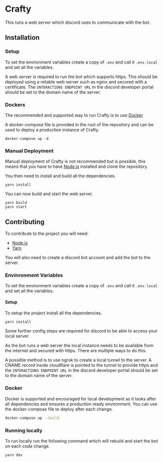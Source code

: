 # Crafty

This runs a web server which discord uses to communicate with the bot.

## Installation

### Setup

To set the environment variables create a copy of `.env` and call it `.env.local` and set all the variables.

A web server is required to run the bot which supports https. This should be deployed using a reliable web server such as nginx and secured with a certificate. The `INTERACTIONS ENDPOINT URL` in the discord developer portal should be set to the domain name of the server.

### Dockers

The recommended and supported way to run Crafty is to use [Docker](https://www.docker.com/).

A docker-compose file is provided in the root of the repository and can be used to deploy a production instance of Crafty.

```
docker-compose up -d
```

### Manual Deployment

Manual deployment of Crafty is not recommended but is possible, this means that you have to have [Node.js](https://nodejs.org/) installed and clone the repository.

You then need to install and build all the dependencies.

```
yarn install

```

You can now build and start the web server.

```
yarn build
yarn start
```

## Contributing

To contribute to the project you will need:

-   [Node.js](https://nodejs.org/)
-   [Yarn](https://yarnpkg.com/)

You will also need to create a discord bot account and add the bot to the server.

### Envinronment Variables

To set the environment variables create a copy of `.env` and call it `.env.local` and set all the variables.

#### Setup

To setup the project install all the dependencies.

```bash
yarn install
```

Some further config steps are required for discord to be able to access your local server.

As the bot runs a web server the local instance needs to be available from the internet and secured with https. There are multiple ways to do this.

A possible method is to use ngrok to create a local tunnel to the server. A CNAME record inside cloudflare is pointed to the tunnel to provide https and the `INTERACTIONS ENDPOINT URL` in the discord developer portal should be set to the domain name of the server.

### Docker

Docker is supported and encouraged for local development as it looks after all dependencies and ensures a production ready environment. You can use the docker-compose file to deploy after each change.

```bash
docker-compose up --build
```

### Running locally

To run locally run the following command which will rebuild and start the bot on each code change.

```bash
yarn dev
```
